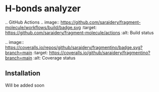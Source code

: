 H-bonds analyzer
================

.. GitHub Actions
.. image:: https://github.com/saraidery/fragment-molecule/workflows/build/badge.svg
    :target: https://github.com/saraidery/fragment-molecule/actions
    :alt: Build status

.. image:: https://coveralls.io/repos/github/saraidery/fragmentino/badge.svg?branch=main
    :target: https://coveralls.io/github/saraidery/fragmentino?branch=main
    :alt: Coverage status

Installation
------------
Will be added soon
